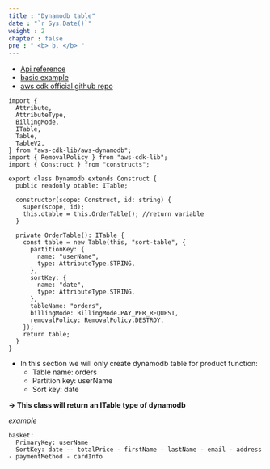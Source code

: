 ```yaml
---
title : "Dynamodb table"
date : "`r Sys.Date()`"
weight : 2
chapter : false
pre : " <b> b. </b> "
---
```


+ [Api reference](https://docs.aws.amazon.com/cdk/api/v2/docs/aws-cdk-lib.aws_dynamodb-readme.html)
+ [basic example](https://github.com/bobbyhadz/aws-cdk-dynamodb-table/blob/cdk-v2/lib/cdk-starter-stack.ts)
+ [aws cdk official github repo](https://github.com/aws/aws-cdk/blob/main/packages/aws-cdk-lib/aws-dynamodb/lib/table.ts)

``` 
import {
  Attribute,
  AttributeType,
  BillingMode,
  ITable,
  Table,
  TableV2,
} from "aws-cdk-lib/aws-dynamodb";
import { RemovalPolicy } from "aws-cdk-lib";
import { Construct } from "constructs";

export class Dynamodb extends Construct {
  public readonly otable: ITable;

  constructor(scope: Construct, id: string) {
    super(scope, id);
    this.otable = this.OrderTable(); //return variable
  }

  private OrderTable(): ITable {
    const table = new Table(this, "sort-table", {
      partitionKey: {
        name: "userName",
        type: AttributeType.STRING,
      },
      sortKey: {
        name: "date",
        type: AttributeType.STRING,
      },
      tableName: "orders",
      billingMode: BillingMode.PAY_PER_REQUEST,
      removalPolicy: RemovalPolicy.DESTROY,
    });
    return table;
  }
}

```
- In this section we will only create dynamodb table for product function: 
    + Table name: orders
    + Partition key: userName
    + Sort key: date

**-> This class will return an ITable type of dynamodb**

*example*
```
basket: 
  PrimaryKey: userName 
  SortKey: date -- totalPrice - firstName - lastName - email - address - paymentMethod - cardInfo 
```
